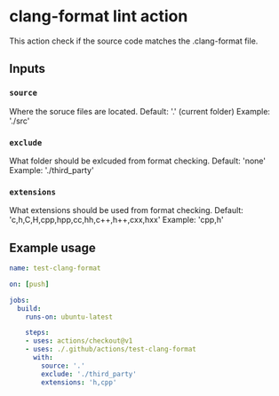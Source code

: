 # clang-format lint action

This action check if the source code matches the .clang-format file.

## Inputs

### `source`

Where the soruce files are located.
Default: '.' (current folder)
Example: './src'

### `exclude`

What folder should be exlcuded from format checking.
Default: 'none'
Example: './third_party'

### `extensions`

What extensions should be used from format checking.
Default: 'c,h,C,H,cpp,hpp,cc,hh,c++,h++,cxx,hxx'
Example: 'cpp,h'

## Example usage

```yml
name: test-clang-format

on: [push]

jobs:
  build:
    runs-on: ubuntu-latest

    steps:
    - uses: actions/checkout@v1
    - uses: ./.github/actions/test-clang-format
      with:
        source: '.'
        exclude: './third_party'
        extensions: 'h,cpp'
```
